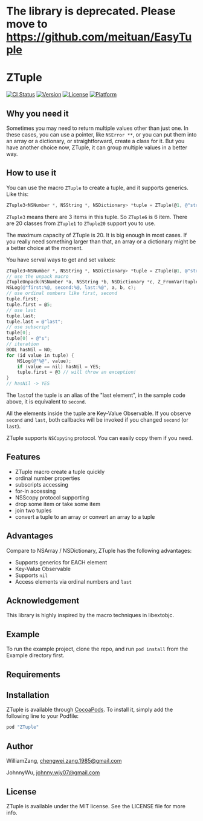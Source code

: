 # The library is deprecated. Please move to https://github.com/meituan/EasyTuple

# ZTuple

[![CI Status](http://img.shields.io/travis/WilliamZang/ZTuple.svg?style=flat)](https://travis-ci.org/WilliamZang/ZTuple)
[![Version](https://img.shields.io/cocoapods/v/ZTuple.svg?style=flat)](http://cocoapods.org/pods/ZTuple)
[![License](https://img.shields.io/cocoapods/l/ZTuple.svg?style=flat)](http://cocoapods.org/pods/ZTuple)
[![Platform](https://img.shields.io/cocoapods/p/ZTuple.svg?style=flat)](http://cocoapods.org/pods/ZTuple)


## Why you need it

Sometimes you may need to return multiple values other than just one. In these cases, you can use a pointer, like `NSError **`, or you can put them into an array or a dictionary, or straightforward, create a class for it. But you have another choice now, ZTuple, it can group multiple values in a better way. 


## How to use it

You can use the macro `ZTuple` to create a tuple, and it supports generics. Like this:

```objective-c
ZTuple3<NSNumber *, NSString *, NSDictionary> *tuple = ZTuple(@1, @"string", nil);
```

`ZTuple3` means there are 3 items in this tuple. So `ZTuple6` is 6 item. There are 20 classes from `ZTuple1` to `ZTuple20` support you to use.

The maximum capacity of ZTuple is 20. It is big enough in most cases. If you really need something larger than that, an array or a dictionary might be a better choice at the moment.


You have serval ways to get and set values: 

```objective-c
ZTuple3<NSNumber *, NSString *, NSDictionary> *tuple = ZTuple(@1, @"string", nil);
// use the unpack macro
ZTupleUnpack(NSNumber *a, NSString *b, NSDictionary *c, Z_FromVar(tuple));
NSLog(@"first:%@, second:%@, last:%@", a, b, c);
// use ordinal numbers like first, second
tuple.first;
tuple.first = @5;
// use last
tuple.last;
tuple.last = @"last";
// use subscript
tuple[0];
tuple[0] = @"s";
// iteration
BOOL hasNil = NO;
for (id value in tuple) {
    NSLog(@"%@", value);
    if (value == nil) hasNil = YES;
    tuple.first = @3 // will throw an exception!
}
// hasNil -> YES
```

The `last`of the tuple is an alias of the "last element", in the sample code above, it is equivalent to `second`.

All the elements inside the tuple are Key-Value Observable. If you observe `second` and `last`, both callbacks will be invoked if you changed `second` (or `last`). 

ZTuple supports `NSCopying` protocol. You can easily copy them if you need.

## Features

* ZTuple macro create a tuple quickly
* ordinal number properties
* subscripts accessing
* for-in accessing
* NSScopy protocol supporting
* drop some item or take some item
* join two tuples
* convert a tuple to an array or convert an array to a tuple

## Advantages
Compare to NSArray / NSDictionary, ZTuple has the following advantages:

* Supports generics for EACH element
* Key-Value Observable
* Supports `nil`
* Access elements via ordinal numbers and `last`

## Acknowledgement
This library is highly inspired by the macro techniques in libextobjc.

## Example

To run the example project, clone the repo, and run `pod install` from the Example directory first.

## Requirements

## Installation

ZTuple is available through [CocoaPods](http://cocoapods.org). To install
it, simply add the following line to your Podfile:

```ruby
pod "ZTuple"
```

## Author

WilliamZang, chengwei.zang.1985@gmail.com

JohnnyWu, johnny.wjy07@gmail.com



## License

ZTuple is available under the MIT license. See the LICENSE file for more info.
